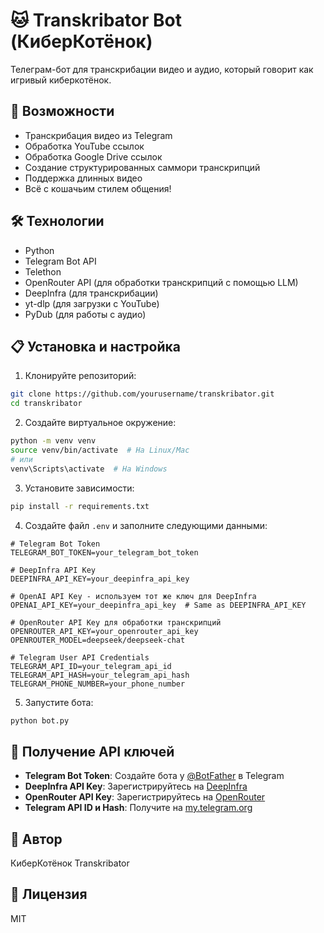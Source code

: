 # 🐱 Transkribator Bot (КиберКотёнок)

Телеграм-бот для транскрибации видео и аудио, который говорит как игривый киберкотёнок.

## 🚀 Возможности

- Транскрибация видео из Telegram
- Обработка YouTube ссылок
- Обработка Google Drive ссылок
- Создание структурированных саммори транскрипций
- Поддержка длинных видео
- Всё с кошачьим стилем общения!

## 🛠️ Технологии

- Python
- Telegram Bot API
- Telethon
- OpenRouter API (для обработки транскрипций с помощью LLM)
- DeepInfra (для транскрибации)
- yt-dlp (для загрузки с YouTube)
- PyDub (для работы с аудио)

## 📋 Установка и настройка

1. Клонируйте репозиторий:
```bash
git clone https://github.com/yourusername/transkribator.git
cd transkribator
```

2. Создайте виртуальное окружение:
```bash
python -m venv venv
source venv/bin/activate  # На Linux/Mac
# или
venv\Scripts\activate  # На Windows
```

3. Установите зависимости:
```bash
pip install -r requirements.txt
```

4. Создайте файл `.env` и заполните следующими данными:
```
# Telegram Bot Token
TELEGRAM_BOT_TOKEN=your_telegram_bot_token

# DeepInfra API Key
DEEPINFRA_API_KEY=your_deepinfra_api_key

# OpenAI API Key - используем тот же ключ для DeepInfra
OPENAI_API_KEY=your_deepinfra_api_key  # Same as DEEPINFRA_API_KEY

# OpenRouter API Key для обработки транскрипций
OPENROUTER_API_KEY=your_openrouter_api_key
OPENROUTER_MODEL=deepseek/deepseek-chat

# Telegram User API Credentials
TELEGRAM_API_ID=your_telegram_api_id
TELEGRAM_API_HASH=your_telegram_api_hash
TELEGRAM_PHONE_NUMBER=your_phone_number
```

5. Запустите бота:
```bash
python bot.py
```

## 🔑 Получение API ключей

- **Telegram Bot Token**: Создайте бота у [@BotFather](https://t.me/BotFather) в Telegram
- **DeepInfra API Key**: Зарегистрируйтесь на [DeepInfra](https://deepinfra.com/dashboard)
- **OpenRouter API Key**: Зарегистрируйтесь на [OpenRouter](https://openrouter.ai/)
- **Telegram API ID и Hash**: Получите на [my.telegram.org](https://my.telegram.org/)

## 🐾 Автор

КиберКотёнок Transkribator

## 📜 Лицензия

MIT 